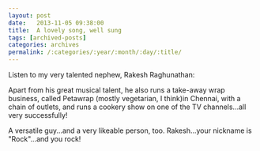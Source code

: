 ```yaml
---
layout: post
date:	2013-11-05 09:38:00
title:  A lovely song, well sung
tags: [archived-posts]
categories: archives
permalink: /:categories/:year/:month/:day/:title/
---
```

Listen to my very talented nephew, Rakesh Raghunathan:

<lj-embed id="1059"/>


Apart from his great musical talent, he also runs a take-away wrap business, called Petawrap (mostly vegetarian, I think)in Chennai, with a chain of outlets, and runs a cookery show on one of the TV channels...all very successfully!

A versatile guy...and a very likeable person, too. Rakesh...your nickname is "Rock"...and you rock!

